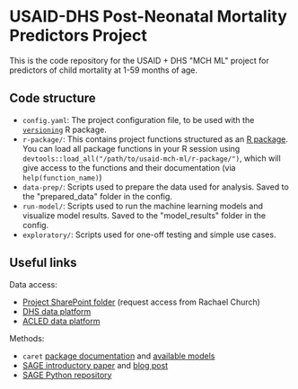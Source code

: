 # USAID-DHS Post-Neonatal Mortality Predictors Project

This is the code repository for the USAID + DHS "MCH ML" project for predictors of child mortality at 1-59 months of age.


## Code structure

- `config.yaml`: The project configuration file, to be used with the [`versioning`](https://cran.r-project.org/web/packages/versioning/index.html) R package.
- `r-package/`: This contains project functions structured as an [R package](https://r-pkgs.org/). You can load all package functions in your R session using `devtools::load_all("/path/to/usaid-mch-ml/r-package/")`, which will give access to the functions and their documentation (via `help(function_name)`)
- `data-prep/`: Scripts used to prepare the data used for analysis. Saved to the "prepared_data" folder in the config.
- `run-model/`: Scripts used to run the machine learning models and visualize model results. Saved to the "model_results" folder in the config.
- `exploratory/`: Scripts used for one-off testing and simple use cases.


## Useful links

Data access:
- [Project SharePoint folder](https://icfonline.sharepoint.com/sites/ihd-dhs/Analysis/MCH%20Machine%20Learning%20Child%20Mortality%20docs/) (request access from Rachael Church)
- [DHS data platform](https://dhsprogram.com/data/dataset_admin/login_main.cfm)
- [ACLED data platform](https://developer.acleddata.com)

Methods:
- `caret` [package documentation](https://topepo.github.io/caret/) and [available models](https://topepo.github.io/caret/available-models.html)
- [SAGE introductory paper](https://arxiv.org/abs/2004.00668) and [blog post](https://iancovert.com/blog/understanding-shap-sage/)
- [SAGE Python repository](https://github.com/iancovert/sage)
